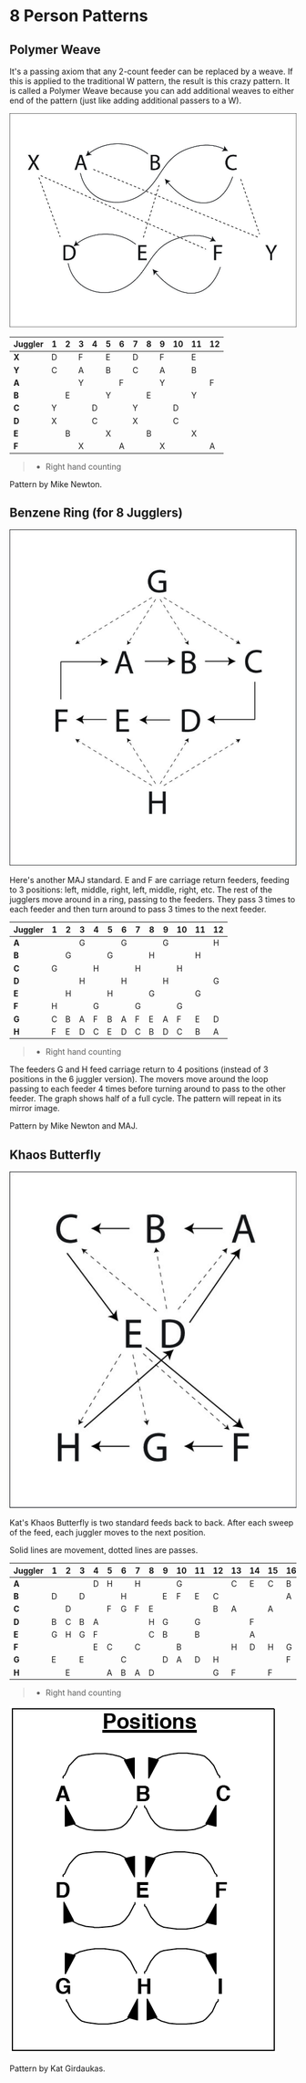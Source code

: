 #  8 Person Patterns

## Polymer Weave

It's a passing axiom that any 2-count feeder can be replaced by a weave. If this
is applied to the traditional W pattern, the result is this crazy pattern. It is
called a Polymer Weave because you can add additional weaves to either end of
the pattern (just like adding additional passers to a W).

![](./media/image109.jpeg)

| **Juggler** | **1** | **2** | **3** | **4** | **5** | **6** | **7** | **8** | **9** | **10** | **11** | **12** |
|-------------|-------|-------|-------|-------|-------|-------|-------|-------|-------|--------|--------|--------|
| **X**       | D     |       | F     |       | E     |       | D     |       | F     |        | E      |        |
| **Y**       | C     |       | A     |       | B     |       | C     |       | A     |        | B      |        |
| **A**       |       |       | Y     |       |       | F     |       |       | Y     |        |        | F      |
| **B**       |       | E     |       |       | Y     |       |       | E     |       |        | Y      |        |
| **C**       | Y     |       |       | D     |       |       | Y     |       |       | D      |        |        |
| **D**       | X     |       |       | C     |       |       | X     |       |       | C      |        |        |
| **E**       |       | B     |       |       | X     |       |       | B     |       |        | X      |        |
| **F**       |       |       | X     |       |       | A     |       |       | X     |        |        | A      |

> * Right hand counting

Pattern by Mike Newton.

## Benzene Ring (for 8 Jugglers)
![](./media/image110.jpeg)

Here's another MAJ standard. E and F are carriage return feeders, feeding to 3
positions: left, middle, right, left, middle, right, etc. The rest of the
jugglers move around in a ring, passing to the feeders. They pass 3 times to
each feeder and then turn around to pass 3 times to the next feeder.

| **Juggler** | **1** | **2** | **3** | **4** | **5** | **6** | **7** | **8** | **9** | **10** | **11** | **12** |
|-------------|-------|-------|-------|-------|-------|-------|-------|-------|-------|--------|--------|--------|
| **A**       |       |       | G     |       |       | G     |       |       | G     |        |        | H      |
| **B**       |       | G     |       |       | G     |       |       | H     |       |        | H      |        |
| **C**       | G     |       |       | H     |       |       | H     |       |       | H      |        |        |
| **D**       |       |       | H     |       |       | H     |       |       | H     |        |        | G      |
| **E**       |       | H     |       |       | H     |       |       | G     |       |        | G      |        |
| **F**       | H     |       |       | G     |       |       | G     |       |       | G      |        |        |
| **G**       | C     | B     | A     | F     | B     | A     | F     | E     | A     | F      | E      | D      |
| **H**       | F     | E     | D     | C     | E     | D     | C     | B     | D     | C      | B      | A      |

> * Right hand counting

The feeders G and H feed carriage return to 4 positions (instead of 3 positions
in the 6 juggler version). The movers move around the loop passing to each
feeder 4 times before turning around to pass to the other feeder. The graph
shows half of a full cycle. The pattern will repeat in its mirror image.

Pattern by Mike Newton and MAJ.

## Khaos Butterfly
![](./media/image111.jpeg)

 Kat's Khaos Butterfly is two standard feeds back to back. After each sweep of
the feed, each juggler moves to the next position.

Solid lines are movement, dotted lines are passes.

| **Juggler** | **1** | **2** | **3** | **4** | **5** | **6** | **7** | **8** | **9** | **10** | **11** | **12** | **13** | **14** | **15** | **16** |
|-------------|-------|-------|-------|-------|-------|-------|-------|-------|-------|--------|--------|--------|--------|--------|--------|--------|
| **A**       |       |       |       | D     | H     |       | H     |       |       | G      |        |        | C      | E      | C      | B      |
| **B**       | D     |       | D     |       |       | H     |       |       | E     | F      | E      | C      |        |        |        | A      |
| **C**       |       | D     |       |       | F     | G     | F     | E     |       |        |        | B      | A      |        | A      |        |
| **D**       | B     | C     | B     | A     |       |       |       | H     | G     |        | G      |        |        | F      |        |        |
| **E**       | G     | H     | G     | F     |       |       |       | C     | B     |        | B      |        |        | A      |        |        |
| **F**       |       |       |       | E     | C     |       | C     |       |       | B      |        |        | H      | D      | H      | G      |
| **G**       | E     |       | E     |       |       | C     |       |       | D     | A      | D      | H      |        |        |        | F      |
| **H**       |       | E     |       |       | A     | B     | A     | D     |       |        |        | G      | F      |        | F      |        |

> * Right hand counting

![](./media/image112.png)

Pattern by Kat Girdaukas.
